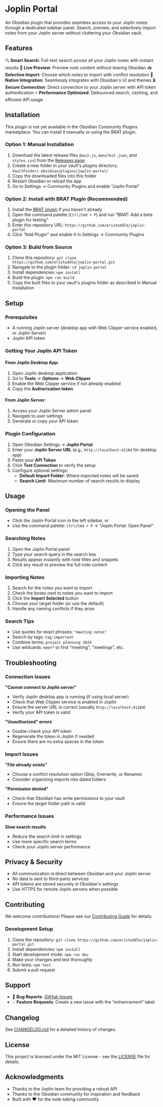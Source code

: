 # Joplin Portal

An Obsidian plugin that provides seamless access to your Joplin notes through a dedicated sidebar panel. Search, preview, and selectively import notes from your Joplin server without cluttering your Obsidian vault.

## Features

🔍 **Smart Search**: Full-text search across all your Joplin notes with instant results
👀 **Live Preview**: Preview note content without leaving Obsidian
📥 **Selective Import**: Choose which notes to import with conflict resolution
🎨 **Native Integration**: Seamlessly integrates with Obsidian's UI and themes
🔒 **Secure Connection**: Direct connection to your Joplin server with API token authentication
⚡ **Performance Optimized**: Debounced search, caching, and efficient API usage

## Installation

This plugin is not yet available in the Obsidian Community Plugins marketplace. You can install it manually or using the BRAT plugin.

### Option 1: Manual Installation

1. Download the latest release files (`main.js`, `manifest.json`, and `styles.css`) from the [Releases page](https://github.com/eristoddle/joplin-portal/releases)
2. Create a new folder in your vault's plugins directory: `VaultFolder/.obsidian/plugins/joplin-portal/`
3. Copy the downloaded files into this folder
4. Restart Obsidian or reload the app
5. Go to Settings → Community Plugins and enable "Joplin Portal"

### Option 2: Install with BRAT Plugin (Recommended)

1. Install the [BRAT plugin](https://github.com/TfTHacker/obsidian42-brat) if you haven't already
2. Open the command palette (`Ctrl/Cmd + P`) and run "BRAT: Add a beta plugin for testing"
3. Enter this repository URL: `https://github.com/eristoddle/joplin-portal`
4. Click "Add Plugin" and enable it in Settings → Community Plugins

### Option 3: Build from Source

1. Clone this repository: `git clone https://github.com/eristoddle/joplin-portal.git`
2. Navigate to the plugin folder: `cd joplin-portal`
3. Install dependencies: `npm install`
4. Build the plugin: `npm run build`
5. Copy the built files to your vault's plugins folder as described in Manual Installation

## Setup

### Prerequisites

- A running Joplin server (desktop app with Web Clipper service enabled, or Joplin Server)
- Joplin API token

### Getting Your Joplin API Token

#### From Joplin Desktop App:
1. Open Joplin desktop application
2. Go to **Tools** → **Options** → **Web Clipper**
3. Enable the Web Clipper service if not already enabled
4. Copy the **Authorization token**

#### From Joplin Server:
1. Access your Joplin Server admin panel
2. Navigate to user settings
3. Generate or copy your API token

### Plugin Configuration

1. Open Obsidian Settings → **Joplin Portal**
2. Enter your **Joplin Server URL** (e.g., `http://localhost:41184` for desktop app)
3. Paste your **API Token**
4. Click **Test Connection** to verify the setup
5. Configure optional settings:
   - **Default Import Folder**: Where imported notes will be saved
   - **Search Limit**: Maximum number of search results to display

## Usage

### Opening the Panel

- Click the Joplin Portal icon in the left sidebar, or
- Use the command palette: `Ctrl/Cmd + P` → "Joplin Portal: Open Panel"

### Searching Notes

1. Open the Joplin Portal panel
2. Type your search query in the search box
3. Results appear instantly with note titles and snippets
4. Click any result to preview the full note content

### Importing Notes

1. Search for the notes you want to import
2. Check the boxes next to notes you want to import
3. Click the **Import Selected** button
4. Choose your target folder (or use the default)
5. Handle any naming conflicts if they arise

### Search Tips

- Use quotes for exact phrases: `"meeting notes"`
- Search by tags: `tag:important`
- Combine terms: `project planning 2024`
- Use wildcards: `meet*` to find "meeting", "meetings", etc.

## Troubleshooting

### Connection Issues

**"Cannot connect to Joplin server"**
- Verify Joplin desktop app is running (if using local server)
- Check that Web Clipper service is enabled in Joplin
- Ensure the server URL is correct (usually `http://localhost:41184`)
- Verify your API token is valid

**"Unauthorized" errors**
- Double-check your API token
- Regenerate the token in Joplin if needed
- Ensure there are no extra spaces in the token

### Import Issues

**"File already exists"**
- Choose a conflict resolution option (Skip, Overwrite, or Rename)
- Consider organizing imports into dated folders

**"Permission denied"**
- Check that Obsidian has write permissions to your vault
- Ensure the target folder path is valid

### Performance Issues

**Slow search results**
- Reduce the search limit in settings
- Use more specific search terms
- Check your Joplin server performance

## Privacy & Security

- All communication is direct between Obsidian and your Joplin server
- No data is sent to third-party services
- API tokens are stored securely in Obsidian's settings
- Use HTTPS for remote Joplin servers when possible

## Contributing

We welcome contributions! Please see our [Contributing Guide](CONTRIBUTING.md) for details.

### Development Setup

1. Clone the repository: `git clone https://github.com/eristoddle/joplin-portal.git`
2. Install dependencies: `npm install`
3. Start development mode: `npm run dev`
4. Make your changes and test thoroughly
5. Run tests: `npm test`
6. Submit a pull request

## Support

- 🐛 **Bug Reports**: [GitHub Issues](https://github.com/eristoddle/joplin-portal/issues)
- 💡 **Feature Requests**: Create a new issue with the "enhancement" label

## Changelog

See [CHANGELOG.md](CHANGELOG.md) for a detailed history of changes.

## License

This project is licensed under the MIT License - see the [LICENSE](LICENSE) file for details.

## Acknowledgments

- Thanks to the Joplin team for providing a robust API
- Thanks to the Obsidian community for inspiration and feedback
- Built with ❤️ for the note-taking community